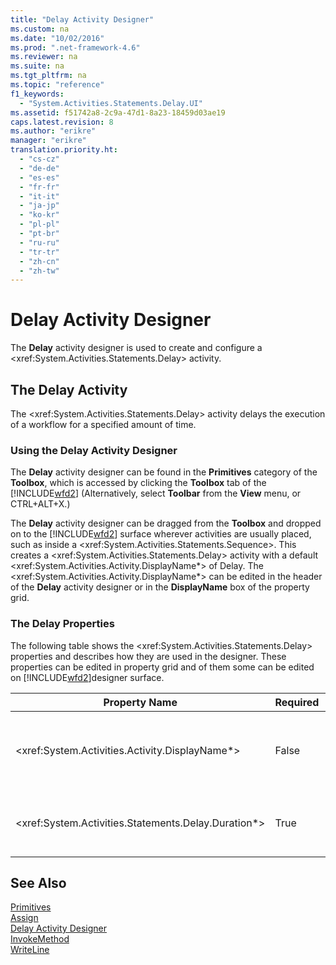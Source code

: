 ```yaml
---
title: "Delay Activity Designer"
ms.custom: na
ms.date: "10/02/2016"
ms.prod: ".net-framework-4.6"
ms.reviewer: na
ms.suite: na
ms.tgt_pltfrm: na
ms.topic: "reference"
f1_keywords: 
  - "System.Activities.Statements.Delay.UI"
ms.assetid: f51742a8-2c9a-47d1-8a23-18459d03ae19
caps.latest.revision: 8
ms.author: "erikre"
manager: "erikre"
translation.priority.ht: 
  - "cs-cz"
  - "de-de"
  - "es-es"
  - "fr-fr"
  - "it-it"
  - "ja-jp"
  - "ko-kr"
  - "pl-pl"
  - "pt-br"
  - "ru-ru"
  - "tr-tr"
  - "zh-cn"
  - "zh-tw"
---
```

# Delay Activity Designer
The **Delay** activity designer is used to create and configure a \<xref:System.Activities.Statements.Delay> activity.  
  
## The Delay Activity  
 The \<xref:System.Activities.Statements.Delay> activity delays the execution of a workflow for a specified amount of time.  
  
### Using the Delay Activity Designer  
 The **Delay** activity designer can be found in the **Primitives** category of the **Toolbox**, which is accessed by clicking the **Toolbox** tab of the [!INCLUDE[wfd2](../workflowdesigner/includes/wfd2_md.md)] (Alternatively, select **Toolbar** from the **View** menu, or CTRL+ALT+X.)  
  
 The **Delay** activity designer can be dragged from the **Toolbox** and dropped on to the [!INCLUDE[wfd2](../workflowdesigner/includes/wfd2_md.md)] surface wherever activities are usually placed, such as inside a \<xref:System.Activities.Statements.Sequence>. This creates a \<xref:System.Activities.Statements.Delay> activity with a default \<xref:System.Activities.Activity.DisplayName*> of Delay. The \<xref:System.Activities.Activity.DisplayName*> can be edited in the header of the **Delay** activity designer or in the **DisplayName** box of the property grid.  
  
### The Delay Properties  
 The following table shows the \<xref:System.Activities.Statements.Delay> properties and describes how they are used in the designer. These properties can be edited in property grid and of them some can be edited on [!INCLUDE[wfd2](../workflowdesigner/includes/wfd2_md.md)]designer surface.  
  
|Property Name|Required|Usage|  
|-------------------|--------------|-----------|  
|\<xref:System.Activities.Activity.DisplayName*>|False|The friendly name of the \<xref:System.Activities.Statements.Delay> activity. The default is Delay. Although the \<xref:System.Activities.Activity.DisplayName*> value is not strictly required, it is a best practice to use one.|  
|\<xref:System.Activities.Statements.Delay.Duration*>|True|The amount of time to delay the workflow. This property is set in the property grid. Type in either a literal \<xref:System.TimeSpan> in the format 00:00:00 or a Visual Basic expression to specify the amount of time.|  
  
## See Also  
 [Primitives](../workflowdesigner/primitives-activity-designers.md)   
 [Assign](../workflowdesigner/assign-activity-designer.md)   
 [Delay Activity Designer](../workflowdesigner/delay-activity-designer.md)   
 [InvokeMethod](../workflowdesigner/invokemethod-activity-designer.md)   
 [WriteLine](../workflowdesigner/writeline-activity-designer.md)